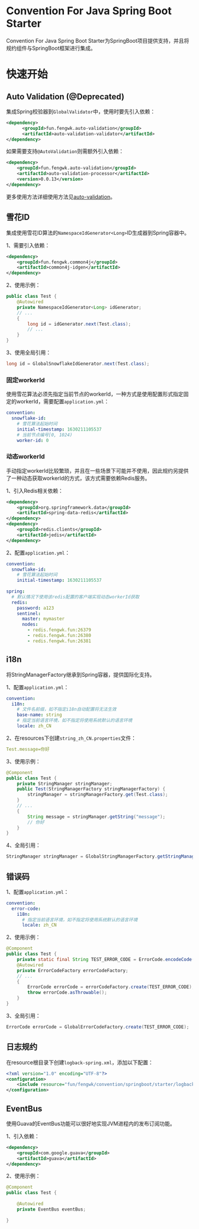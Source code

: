 # Convention For Java Spring Boot Starter

Convention For Java Spring Boot Starter为SpringBoot项目提供支持，并且将规约组件与SpringBoot框架进行集成。

# 快速开始

## Auto Validation (@Deprecated)

集成Spring校验器到`GlobalValidator`中，使用时要先引入依赖：

```xml
<dependency>
	  <groupId>fun.fengwk.auto-validation</groupId>
	  <artifactId>auto-validation-validator</artifactId>
</dependency>
```

如果需要支持`@AutoValidation`则需额外引入依赖：

```xml
<dependency>
    <groupId>fun.fengwk.auto-validation</groupId>
    <artifactId>auto-validation-processor</artifactId>
    <version>0.0.13</version>
</dependency>
```

更多使用方法详细使用方法见[auto-validation](https://github.com/fengwk/auto-validation)。

## 雪花ID

集成使用雪花ID算法的`NamespaceIdGenerator<Long>`ID生成器到Spring容器中。

1、需要引入依赖：

```xml
<dependency>
    <groupId>fun.fengwk.common4j</groupId>
    <artifactId>common4j-idgen</artifactId>
</dependency>
```

2、使用示例：

```java
public class Test {
    @Autowired
    private NamespaceIdGenerator<Long> idGenerator;
    // ...
    {
        long id = idGenerator.next(Test.class);
        // ...
    }
}
```

3、使用全局引用：

```java
long id = GlobalSnowflakeIdGenerator.next(Test.class);
```

### 固定workerId

使用雪花算法必须先指定当前节点的workerId，一种方式是使用配置形式指定固定的workerId，需要配置`application.yml`：

```yaml
convention:
  snowflake-id:
    # 雪花算法起始时间
    initial-timestamp: 1630211105537
    # 当前节点编号[0, 1024)
    worker-id: 0
```

### 动态workerId

手动指定workerId比较繁琐，并且在一些场景下可能并不使用，因此规约另提供了一种动态获取workerId的方式，该方式需要依赖Redis服务。

1、引入Redis相关依赖：

```xml
<dependency>
    <groupId>org.springframework.data</groupId>
    <artifactId>spring-data-redis</artifactId>
</dependency>
<dependency>
    <groupId>redis.clients</groupId>
    <artifactId>jedis</artifactId>
</dependency>
```

2、配置`application.yml`：

```yaml
convention:
  snowflake-id:
    # 雪花算法起始时间
    initial-timestamp: 1630211105537
    
spring:
  # 默认情况下使用该redis配置的客户端实现动态workerId获取
  redis:
    password: a123
    sentinel:
      master: mymaster
      nodes:
        - redis.fengwk.fun:26379
        - redis.fengwk.fun:26380
        - redis.fengwk.fun:26381
```

## i18n

将StringManagerFactory继承到Spring容器，提供国际化支持。

1、配置`application.yml`：

```yaml
convention:
  i18n:
    # 文件名前缀，如不指定i18n自动配置将无法生效
    base-name: string
    # 指定当前语言环境，如不指定将使用系统默认的语言环境
    locale: zh_CN
```

2、在resources下创建`string_zh_CN.properties`文件：

```yaml
Test.message=你好
```

3、使用示例：

```java
@Component
public class Test {
    private StringManager stringManager;
    public Test(StringManagerFactory stringManagerFactory) {
        stringManager = stringManagerFactory.get(Test.class);
    }
    // ...
    {
        String message = stringManager.getString("message");
        // 你好
    }
}
```

4、全局引用：

```java
StringManager stringManager = GlobalStringManagerFactory.getStringManager(Test.class);
```

## 错误码

1、配置`application.yml`：

```yaml
convention:
  error-code:  
    i18n:
      # 指定当前语言环境，如不指定将使用系统默认的语言环境
      locale: zh_CN
```

2、使用示例：

```java
@Component
public class Test {
    private static final String TEST_ERROR_CODE = ErrorCode.encodeCode(ErrorCode.SOURCE_A, "TEST", "0001");
    @Autowired
    private ErrorCodeFactory errorCodeFactory;
    // ...
    {
        ErrorCode errorCode = errorCodeFactory.create(TEST_ERROR_CODE);
        throw errorCode.asThrowable();
    }
}
```

3、全局引用：

```java
ErrorCode errorCode = GlobalErrorCodeFactory.create(TEST_ERROR_CODE);
```

## 日志规约

在resource根目录下创建`logback-spring.xml`，添加以下配置：

```xml
<?xml version="1.0" encoding="UTF-8"?>
<configuration>
    <include resource="fun/fengwk/convention/springboot/starter/logback/base.xml"/>
</configuration>
```

## EventBus

使用Guava的EventBus功能可以很好地实现JVM进程内的发布订阅功能。

1、引入依赖：

```xml
<dependency>
    <groupId>com.google.guava</groupId>
    <artifactId>guava</artifactId>
</dependency>
```

2、使用示例：

```java
@Component
public class Test {
    
    @Autowired
    private EventBus eventBus;
    
}
```
